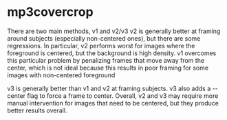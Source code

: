 # mp3covercrop

There are two main methods, v1 and v2/v3
v2 is generally better at framing around subjects (especially non-centered ones), but there are some regressions.
In particular, v2 performs worst for images where the foreground is centered, but the background is high density.
v1 overcomes this particular problem by penalizing frames that move away from the center, which is not ideal because this results in poor framing for some images with non-centered foreground

v3 is generally better than v1 and v2 at framing subjects. v3 also adds a --center flag to force a frame to center. Overall, v2 and v3 may require more manual intervention for images that need to be centered, but they produce better results overall. 

